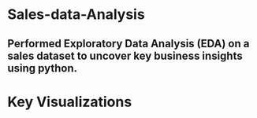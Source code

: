# **Sales-data-Analysis**
 Performed Exploratory Data Analysis (EDA) on a sales dataset to uncover key business insights using python.
---
# Key Visualizations
